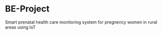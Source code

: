 # BE-Project
Smart prenatal health care monitoring system for pregnency women in rural areas using IoT
